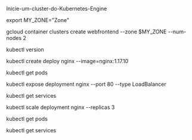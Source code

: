 Inicie-um-cluster-do-Kubernetes-Engine

export MY_ZONE="Zone"

gcloud container clusters create webfrontend --zone $MY_ZONE --num-nodes 2

kubectl version

kubectl create deploy nginx --image=nginx:1.17.10

kubectl get pods

kubectl expose deployment nginx --port 80 --type LoadBalancer

kubectl get services

kubectl scale deployment nginx --replicas 3

kubectl get pods

kubectl get services
